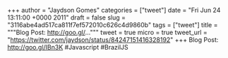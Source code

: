 
+++
author = "Jaydson Gomes"
categories = ["tweet"]
date = "Fri Jun 24 13:11:00 +0000 2011"
draft = false
slug = "3116abe4ad517ca811f7ef572010c626c4d9860b"
tags = ["tweet"]
title = """Blog Post: http://goo.gl/..."""
tweet = true
micro = true
tweet_url = "https://twitter.com/jaydson/status/84247151416328192"
+++
Blog Post: http://goo.gl/IBn3K #Javascript #BrazilJS
